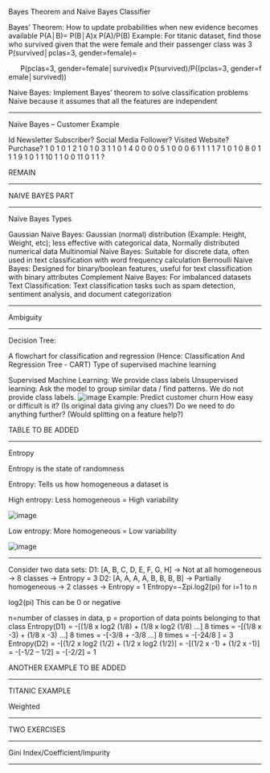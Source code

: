 Bayes Theorem and Naïve Bayes Classifier

Bayes’ Theorem: How to update probabilities when new evidence becomes available
P(A│B)= P(B│A)x P(A)/P(B) 
Example: For titanic dataset, find those who survived given that the were female and their passenger class was 3
P(survived│pclas=3, gender=female)=

      P(pclas=3, gender=female│survived)x P(survived)/P((pclas=3, gender=female│survived)) 

Naive Bayes: Implement Bayes’ theorem to solve classification problems
Naive because it assumes that all the features are independent

---

Naïve Bayes – Customer Example

Id	Newsletter Subscriber?	Social Media Follower?	Visited Website?	Purchase?
1	0	1	0	1
2	1	0	1	0
3	1	1	0	1
4	0	0	0	0
5	1	0	0	0
6	1	1	1	1
7	1	0	1	0
8	0	1	1	1
9	1	0	1	1
10	1	1	0	0
11	0	1	1	?

REMAIN

---

NAIVE BAYES PART

---

Naïve Bayes Types

Gaussian Naive Bayes: Gaussian (normal) distribution (Example: Height, Weight, etc); less effective with categorical data, Normally distributed numerical data
Multinomial Naive Bayes: Suitable for discrete data, often used in text classification with word frequency calculation
Bernoulli Naive Bayes: Designed for binary/boolean features, useful for text classification with binary attributes
Complement Naive Bayes: For imbalanced datasets
Text Classification: Text classification tasks such as spam detection, sentiment analysis, and document categorization

---

Ambiguity

---

Decision Tree:

A flowchart for classification and regression (Hence: Classification And Regression Tree - CART)
Type of supervised machine learning

Supervised Machine Learning: We provide class labels
Unsupervised learning: Ask the model to group similar data / find patterns. We do not provide class labels.
![image](https://github.com/user-attachments/assets/a1d05deb-14a6-4123-804f-096369c41763)
Example: Predict customer churn
    How easy or difficult is it? (Is original data giving any clues?)
    Do we need to do anything further? (Would splitting on a feature help?)

TABLE TO BE ADDED

---

Entropy

Entropy is the state of randomness

Entropy: Tells us how homogeneous a dataset is

High entropy: Less homogeneous = High variability

![image](https://github.com/user-attachments/assets/10ec2954-2f65-41c6-b2ed-77d391fab4a3)

Low entropy: More homogeneous = Low variability

![image](https://github.com/user-attachments/assets/e489827b-eba9-48be-99ed-4c1e888c95c7)

---

Consider two data sets:
D1: [A, B, C, D, E, F, G, H] -> Not at all homogeneous -> 8 classes -> Entropy = 3
D2: [A, A, A, A, B, B, B, B] -> Partially homogeneous -> 2 classes -> Entropy = 1
Entropy=−Ʃpi.log2(pi) for i=1 to n

log2(pi) This can be 0 or negative

n=number of classes in data, p = proportion of data points belonging to that class
Entropy(D1) = -[(1/8 x log2 (1/8) + (1/8 x log2 (1/8) …] 8 times 
                       = -[(1/8 x -3) + (1/8 x -3) …] 8 times
                       = -[-3/8          + -3/8          …] 8 times = -[-24/8 ] = 3
Entropy(D2) = -[(1/2 x log2 (1/2) + (1/2 x log2 (1/2)]
                       = -[(1/2 x -1)             + (1/2 x -1)]  = -[-1/2 – 1/2] = -[-2/2]
                       = 1

ANOTHER EXAMPLE TO BE ADDED

---

TITANIC EXAMPLE



Weighted

---

TWO EXERCISES

---

Gini Index/Coefficient/Impurity

---

